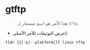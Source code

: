# gtftp

> هذا الأمر هو اسم مستعار لـ `tftp`.

- إعرض التوثيقات للأمر الأصلي:

`tldr {{[-p|--platform]}} linux tftp`

